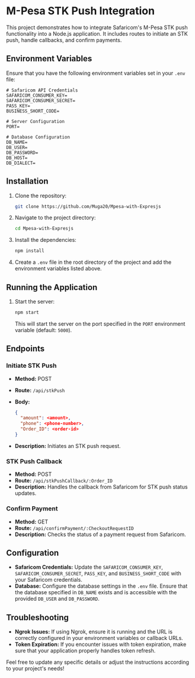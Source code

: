 # M-Pesa STK Push Integration

This project demonstrates how to integrate Safaricom's M-Pesa STK push functionality into a Node.js application. It includes routes to initiate an STK push, handle callbacks, and confirm payments.

## Environment Variables

Ensure that you have the following environment variables set in your `.env` file:

```env
# Safaricom API Credentials
SAFARICOM_CONSUMER_KEY=
SAFARICOM_CONSUMER_SECRET=
PASS_KEY=
BUSINESS_SHORT_CODE=

# Server Configuration
PORT=

# Database Configuration
DB_NAME=
DB_USER=
DB_PASSWORD=
DB_HOST=
DB_DIALECT=
```

## Installation

1. Clone the repository:

    ```bash
    git clone https://github.com/Muga20/Mpesa-with-Expresjs 
    ```

2. Navigate to the project directory:

    ```bash
    cd Mpesa-with-Expresjs
    ```

3. Install the dependencies:

    ```bash
    npm install
    ```

4. Create a `.env` file in the root directory of the project and add the environment variables listed above.

## Running the Application

1. Start the server:

    ```bash
    npm start
    ```

   This will start the server on the port specified in the `PORT` environment variable (default: `5000`).

## Endpoints

### Initiate STK Push

- **Method:** POST
- **Route:** `/api/stkPush`
- **Body:**

    ```json
    {
      "amount": <amount>,
      "phone": <phone-number>,
      "Order_ID": <order-id>
    }
    ```

- **Description:** Initiates an STK push request.

### STK Push Callback

- **Method:** POST
- **Route:** `/api/stkPushCallback/:Order_ID`
- **Description:** Handles the callback from Safaricom for STK push status updates.

### Confirm Payment

- **Method:** GET
- **Route:** `/api/confirmPayment/:CheckoutRequestID`
- **Description:** Checks the status of a payment request from Safaricom.

## Configuration

- **Safaricom Credentials:** Update the `SAFARICOM_CONSUMER_KEY`, `SAFARICOM_CONSUMER_SECRET`, `PASS_KEY`, and `BUSINESS_SHORT_CODE` with your Safaricom credentials.
- **Database:** Configure the database settings in the `.env` file. Ensure that the database specified in `DB_NAME` exists and is accessible with the provided `DB_USER` and `DB_PASSWORD`.

## Troubleshooting

- **Ngrok Issues:** If using Ngrok, ensure it is running and the URL is correctly configured in your environment variables or callback URLs.
- **Token Expiration:** If you encounter issues with token expiration, make sure that your application properly handles token refresh.



Feel free to update any specific details or adjust the instructions according to your project's needs!